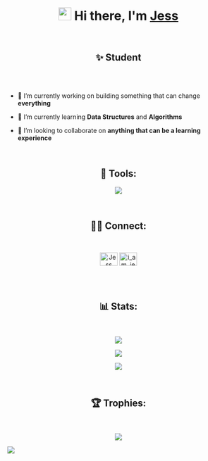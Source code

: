 <h1 align="center"><img src="https://raw.githubusercontent.com/TheDudeThatCode/TheDudeThatCode/master/Assets/Hi.gif"  width="29"> Hi there, I'm <a href="https://jessmathews.github.io/">Jess</a></h1>

<br>
<h2 align="center">✨ Student </h2>
<br>
<br>


- 🔭 I’m currently working on building something that can change **everything**

- 🌱 I’m currently learning **Data Structures** and **Algorithms**

- 👯 I’m looking to collaborate on **anything that can be a learning experience**




<br>
<h2 align="center">🧰 Tools:</h2>
<p align="center">
  <a href="https://skillicons.dev">
    <img src="https://skillicons.dev/icons?i=git,python,vim,bash,linux,vscode,html,github,java,rust&perline=5" />
  </a>
</p>
<br>

<h2 align="center">🙋‍♂️ Connect:</h2>
<br>

<p align="center">
  <a href="https://www.linkedin.com/in/jess-m-87110a1a5" target="_blank"><img align="center"
      src="https://raw.githubusercontent.com/rahuldkjain/github-profile-readme-generator/master/src/images/icons/Social/linked-in-alt.svg"
      alt="Jess" height="30" width="40" /></a>
<a href="https://twitter.com/i_am_jezz" target="_blank"><img align="center"
      src="https://raw.githubusercontent.com/rahuldkjain/github-profile-readme-generator/master/src/images/icons/Social/twitter.svg"
      alt="i_am_jezz" height="30" width="40"/></a>
</p>
<br>
<br>


<h2 align="center">📊 Stats:</h3>
<br>

<p align="center"><img src="https://github-readme-stats.vercel.app/api?username=jessmathews&show_icons=true&theme=dark">
</p>
<p align="center"><img  src="https://streak-stats.demolab.com/?user=jessmathews&theme=github-dark"></p>
<p align="center"><img src="https://leetcode-stats-six.vercel.app/api?username=jessmathews&theme=dark"></p>
<br>
<h2 align="center">🏆 Trophies:</h2>
<br>
<p align="center"><img src="https://github-profile-trophy.vercel.app/?username=jessmathews&row=1&theme=darkhub"></p>

<p align="left"><img align="left" src="https://komarev.com/ghpvc/?username=jessmathews"></p>








<!--### Hi there 👋
**jessmathews/jessmathews** is a ✨ _special_ ✨ repository because its `README.md` (this file) appears on your GitHub profile.

Here are some ideas to get you started:

- 🔭 I’m currently working on ...
- 🌱 I’m currently learning ...
- 👯 I’m looking to collaborate on ...
- 🤔 I’m looking for help with ...
- 💬 Ask me about ...
- 📫 How to reach me: ...
- 😄 Pronouns: ...
- ⚡ Fun fact: ...
-->
